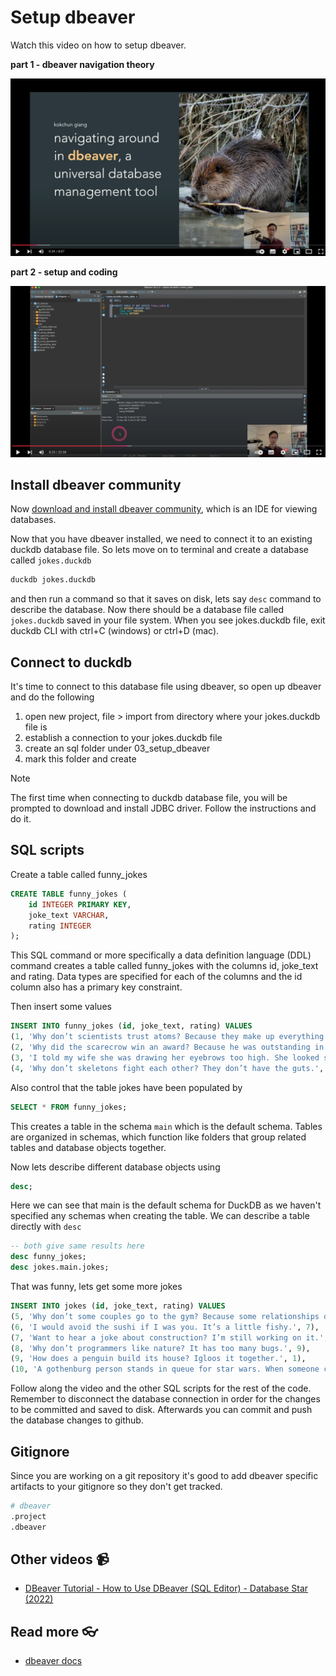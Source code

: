 # Setup dbeaver

Watch this video on how to setup dbeaver.

**part 1 - dbeaver navigation theory**

<a href="https://youtu.be/qdTSora1Nbs" target="_blank">
  <img src="https://github.com/kokchun/assets/blob/main/sql/03_dbeaver_navigation_video.png?raw=true" alt="dbeaver navigation" width="600">
</a>

**part 2 - setup and coding**

<a href="https://youtu.be/0tnq9eLNNWM" target="_blank">
  <img src="https://github.com/kokchun/assets/blob/main/sql/03_dbeaver_setup.png?raw=true" alt="dbeaver setup" width="600">
</a>


## Install dbeaver community

Now [download and install dbeaver community](https://dbeaver.io/download/), which is an IDE for viewing databases.

Now that you have dbeaver installed, we need to connect it to an existing duckdb database file. So lets move on to terminal and create a database called `jokes.duckdb`

```bash
duckdb jokes.duckdb
```

and then run a command so that it saves on disk, lets say `desc` command to describe the database. Now there should be a database file called `jokes.duckdb` saved in your file system. When you see jokes.duckdb file, exit duckdb CLI with ctrl+C (windows) or ctrl+D (mac).

## Connect to duckdb

It's time to connect to this database file using dbeaver, so open up dbeaver and do the following

1. open new project, file > import from directory where your jokes.duckdb file is
2. establish a connection to your jokes.duckdb file
3. create an sql folder under 03_setup_dbeaver
4. mark this folder and create

> [!NOTE]
> The first time when connecting to duckdb database file, you will be prompted to download and install JDBC driver.
> Follow the instructions and do it.

## SQL scripts

Create a table called funny_jokes

```sql
CREATE TABLE funny_jokes (
    id INTEGER PRIMARY KEY,
    joke_text VARCHAR,
    rating INTEGER
);
```

This SQL command or more specifically a data definition language (DDL) command creates a table called funny_jokes with the columns id, joke_text and rating. Data types are specified for each of the columns and the id column also has a primary key constraint.

Then insert some values

```sql
INSERT INTO funny_jokes (id, joke_text, rating) VALUES
(1, 'Why don’t scientists trust atoms? Because they make up everything!', 8),
(2, 'Why did the scarecrow win an award? Because he was outstanding in his field!', 7),
(3, 'I told my wife she was drawing her eyebrows too high. She looked surprised.', 9),
(4, 'Why don’t skeletons fight each other? They don’t have the guts.', 6);
```

Also control that the table jokes have been populated by

```sql
SELECT * FROM funny_jokes;
```

This creates a table in the schema `main` which is the default schema. Tables are organized in schemas, which function like folders that group related tables and database objects together.

Now lets describe different database objects using

```sql
desc;
```

Here we can see that main is the default schema for DuckDB as we haven't specified any schemas when creating the table. We can describe a table directly with `desc`

```sql
-- both give same results here
desc funny_jokes;
desc jokes.main.jokes;
```

That was funny, lets get some more jokes


```sql
INSERT INTO jokes (id, joke_text, rating) VALUES
(5, 'Why don’t some couples go to the gym? Because some relationships don’t work out.', 8),
(6, 'I would avoid the sushi if I was you. It’s a little fishy.', 7),
(7, 'Want to hear a joke about construction? I’m still working on it.', 6),
(8, 'Why don’t programmers like nature? It has too many bugs.', 9),
(9, 'How does a penguin build its house? Igloos it together.', 1),
(10, 'A gothenburg person stands in queue for star wars. When someone cuts the line he says ge daj.', 2);
```

Follow along the video and the other SQL scripts for the rest of the code. Remember to disconnect the database connection in order for the changes to be committed and saved to disk. Afterwards you can commit and push the database changes to github.

## Gitignore

Since you are working on a git repository it's good to add dbeaver specific artifacts to your gitignore so they don't get tracked.

```bash
# dbeaver
.project
.dbeaver
```

## Other videos 📹

- [DBeaver Tutorial - How to Use DBeaver (SQL Editor) - Database Star (2022)](https://www.youtube.com/watch?v=LEx96-CkB1Q)

## Read more 👓

- [dbeaver docs](https://dbeaver.com/docs/dbeaver/)